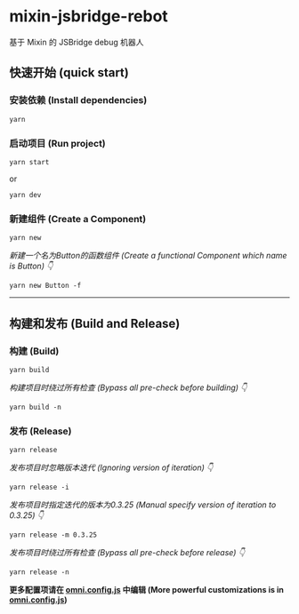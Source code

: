 # mixin-jsbridge-rebot
基于 Mixin 的 JSBridge debug 机器人

## 快速开始 (quick start)
### 安装依赖 (Install dependencies)
```shell
yarn
```

### 启动项目 (Run project)
```shell
yarn start
```
or
```shell
yarn dev
```

### 新建组件 (Create a Component)
```shell
yarn new
```

*新建一个名为Button的函数组件 (Create a functional Component which name is Button) 👇*
```shell
yarn new Button -f
```

---

## 构建和发布 (Build and Release)
### 构建 (Build)
```shell
yarn build
```

*构建项目时绕过所有检查 (Bypass all pre-check before building) 👇*
```shell
yarn build -n
```

### 发布 (Release)
```shell
yarn release
```

*发布项目时忽略版本迭代 (Ignoring version of iteration) 👇*
```shell
yarn release -i
```

*发布项目时指定迭代的版本为0.3.25 (Manual specify version of iteration to 0.3.25) 👇*
```shell
yarn release -m 0.3.25
```

*发布项目时绕过所有检查 (Bypass all pre-check before release) 👇*
```shell
yarn release -n
```

**更多配置项请在 [omni.config.js](https://github.com/omni-door/cli/blob/master/docs/OMNI.zh-CN.md) 中编辑 (More powerful customizations is in [omni.config.js](https://github.com/omni-door/cli/blob/master/docs/OMNI.md))**
